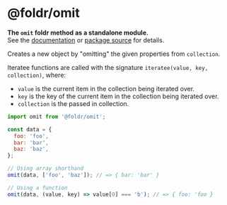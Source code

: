 # @foldr/omit

**The `omit` foldr method as a standalone module.**    
See the [documentation](http://foldr.com/0.0.0/omit) or [package source](https:/github.com/CloudVessel/foldr/blob/master/packages/categories/omit/src/index.js) for details.

Creates a new object by "omitting" the given properties from `collection`.

Iteratee functions are called with the signature `iteratee(value, key, collection)`, where:
- `value` is the current item in the collection being iterated over.
- `key` is the key of the current item in the collection being iterated over.
- `collection` is the passed in collection.

```js
import omit from '@foldr/omit';

const data = {
  foo: 'foo',
  bar: 'bar',
  baz: 'baz',
};

// Using array shorthand
omit(data, ['foo', 'baz']); // => { bar: 'bar' }

// Using a function
omit(data, (value, key) => value[0] === 'b'); // => { foo: 'foo }
```
